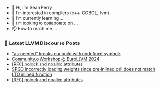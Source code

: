 - 👋 Hi, I’m Sean Perry
- 👀 I’m interested in compilers (c++, COBOL, llvm)
- 🌱 I’m currently learning ...
- 💞️ I’m looking to collaborate on ...
- 📫 How to reach me ...

<!---
s66perry/s66perry is a ✨ special ✨ repository because its `README.md` (this file) appears on your GitHub profile.
You can click the Preview link to take a look at your changes.
--->
### 📕 Latest LLVM Discourse Posts

<!-- DISCOURSE-LLVM:START -->
- [&quot;as-needed&quot; breaks our build with undefined symbols](https://discourse.llvm.org/t/as-needed-breaks-our-build-with-undefined-symbols/75505#post_7)
- [Community.o Workshop @ EuroLLVM 2024](https://discourse.llvm.org/t/community-o-workshop-eurollvm-2024/78246#post_3)
- [[RFC] nolock and noalloc attributes](https://discourse.llvm.org/t/rfc-nolock-and-noalloc-attributes/76837?page=4#post_72)
- [SPGO incorrectly loading weights since pre-inlined call does not match LTO inlined function](https://discourse.llvm.org/t/spgo-incorrectly-loading-weights-since-pre-inlined-call-does-not-match-lto-inlined-function/78278#post_1)
- [[RFC] nolock and noalloc attributes](https://discourse.llvm.org/t/rfc-nolock-and-noalloc-attributes/76837?page=4#post_71)
<!-- DISCOURSE-LLVM:END -->
